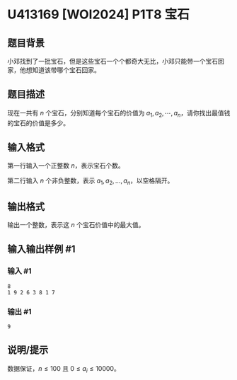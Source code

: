 # U413169 [WOI2024] P1T8 宝石

## 题目背景

小邓找到了一批宝石，但是这些宝石一个个都奇大无比，小邓只能带一个宝石回家，他想知道该带哪个宝石回家。

## 题目描述

现在一共有 $n$ 个宝石，分别知道每个宝石的价值为 $a_1, a_2, \cdots, a_n$，请你找出最值钱的宝石的价值是多少。

## 输入格式

第一行输入一个正整数 $n$，表示宝石个数。

第二行输入 $n$ 个非负整数，表示 $a_1, a_2, \dots, a_n$，以空格隔开。

## 输出格式

输出一个整数，表示这 $n$ 个宝石价值中的最大值。

## 输入输出样例 #1

### 输入 #1

```
8
1 9 2 6 3 8 1 7
```

### 输出 #1

```
9
```

## 说明/提示

数据保证，$n\le100$ 且 $0\le a_i \le 10000$。
